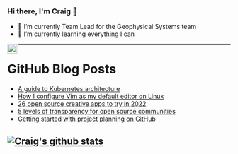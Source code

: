 ### Hi there, I'm Craig 👋

<!--
**CraigTeelFugro/CraigTeelFugro** is a ✨ _special_ ✨ repository because its `README.md` (this file) appears on your GitHub profile.

Here are some ideas to get you started:
-->

- 🔭 I’m currently Team Lead for the Geophysical Systems team
- 🌱 I’m currently learning everything I can

[<img align="left" alt="Craig Teel | LinkedIn" width="22px" src="https://cdn.jsdelivr.net/npm/simple-icons@v3/icons/linkedin.svg" />][linkedin]

---

# GitHub Blog Posts

<!-- BLOG-POST-LIST:START -->
- [A guide to Kubernetes architecture](https://opensource.com/article/22/2/kubernetes-architecture)
- [How I configure Vim as my default editor on Linux](https://opensource.com/article/22/2/configure-vim-default-editor)
- [26 open source creative apps to try in 2022](https://opensource.com/article/22/2/open-source-creative-apps)
- [5 levels of transparency for open source communities](https://opensource.com/article/22/2/transparency-open-source-communities)
- [Getting started with project planning on GitHub](https://github.blog/2022-02-11-getting-started-with-project-planning-on-github/)
<!-- BLOG-POST-LIST:END -->

## [![Craig's github stats](https://github-readme-stats.vercel.app/api?username=craigteelfugro)](https://github.com/anuraghazra/github-readme-stats)


[linkedin]: https://linkedin.com/in/craig-teel-b8786771
